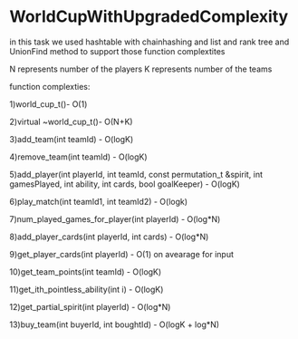 # WorldCupWithUpgradedComplexity

in this task we used hashtable with chainhashing and list and rank tree and UnionFind method to support those function complextites

N represents number of the players
K represents number of the teams

function complexties:

1)world_cup_t()- O(1)

2)virtual ~world_cup_t()- O(N+K)

3)add_team(int teamId) - O(logK)

4)remove_team(int teamId) - O(logK)

5)add_player(int playerId, int teamId, const permutation_t &spirit, int gamesPlayed,
                                             int ability, int cards, bool goalKeeper) - O(logK)
                                             
6)play_match(int teamId1, int teamId2) - O(logk)

7)num_played_games_for_player(int playerId) - O(log*N)

8)add_player_cards(int playerId, int cards) - O(log*N)

9)get_player_cards(int playerId) - O(1) on avearage for input

10)get_team_points(int teamId) - O(logK)

11)get_ith_pointless_ability(int i) -  O(logK)

12)get_partial_spirit(int playerId) - O(log*N)

13)buy_team(int buyerId, int boughtId) - O(logK + log*N)
